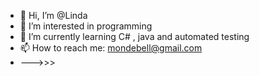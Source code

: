- 👋 Hi, I’m @Linda
- 👀 I’m interested in programming
- 🌱 I’m currently learning C# , java and automated testing
- 📫 How to reach me: mondebell@gmail.com
- --->>>

<!---
LindaDaug/LindaDaug is a ✨ special ✨ repository because its `README.md` (this file) appears on your GitHub profile.
You can click the Preview link to take a look at your changes.
--->
